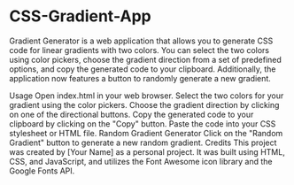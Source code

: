 # CSS-Gradient-App
Gradient Generator is a web application that allows you to generate CSS code for linear gradients with two colors. You can select the two colors using color pickers, choose the gradient direction from a set of predefined options, and copy the generated code to your clipboard. Additionally, the application now features a button to randomly generate a new gradient.

Usage
Open index.html in your web browser.
Select the two colors for your gradient using the color pickers.
Choose the gradient direction by clicking on one of the directional buttons.
Copy the generated code to your clipboard by clicking on the "Copy" button.
Paste the code into your CSS stylesheet or HTML file.
Random Gradient Generator
Click on the "Random Gradient" button to generate a new random gradient.
Credits
This project was created by [Your Name] as a personal project. It was built using HTML, CSS, and JavaScript, and utilizes the Font Awesome icon library and the Google Fonts API.
